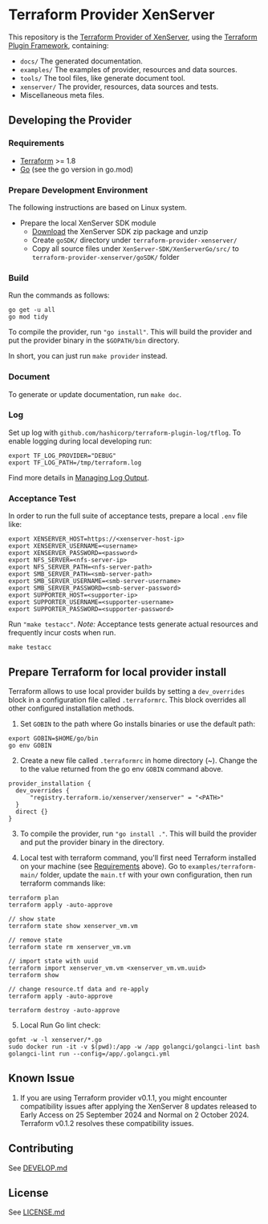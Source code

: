 # Terraform Provider XenServer
This repository is the [Terraform Provider of XenServer](https://registry.terraform.io/providers/xenserver/xenserver/latest/docs), using the [Terraform Plugin Framework](https://developer.hashicorp.com/terraform/tutorials/providers-plugin-framework), containing:

- `docs/`      The generated documentation.
- `examples/`  The examples of provider, resources and data sources.
- `tools/`     The tool files, like generate document tool.
- `xenserver/` The provider, resources, data sources and tests.
- Miscellaneous meta files.

## Developing the Provider
### Requirements

- [Terraform](https://developer.hashicorp.com/terraform/downloads) >= 1.8
- [Go](https://golang.org/doc/install) (see the go version in go.mod)


### Prepare Development Environment

The following instructions are based on Linux system.

- Prepare the local XenServer SDK module
    - [Download](https://www.xenserver.com/downloads) the XenServer SDK zip package and unzip
    - Create `goSDK/` directory under `terraform-provider-xenserver/`
    - Copy all source files under `XenServer-SDK/XenServerGo/src/` to `terraform-provider-xenserver/goSDK/` folder

### Build

Run the commands as follows:
```shell
go get -u all
go mod tidy
```

To compile the provider, run `"go install"`. This will build the provider and put the provider binary in the `$GOPATH/bin` directory.

In short, you can just run `make provider` instead.

### Document

To generate or update documentation, run `make doc`.

### Log

Set up log with `github.com/hashicorp/terraform-plugin-log/tflog`. To enable logging during local developing run:

```shell
export TF_LOG_PROVIDER="DEBUG"
export TF_LOG_PATH=/tmp/terraform.log
```

Find more details in [Managing Log Output](https://developer.hashicorp.com/terraform/plugin/log/managing).

### Acceptance Test
In order to run the full suite of acceptance tests, prepare a local `.env` file like:

```shell
export XENSERVER_HOST=https://<xenserver-host-ip>
export XENSERVER_USERNAME=<username>
export XENSERVER_PASSWORD=<password>
export NFS_SERVER=<nfs-server-ip>
export NFS_SERVER_PATH=<nfs-server-path>
export SMB_SERVER_PATH=<smb-server-path>
export SMB_SERVER_USERNAME=<smb-server-username>
export SMB_SERVER_PASSWORD=<smb-server-password>
export SUPPORTER_HOST=<supporter-ip>
export SUPPORTER_USERNAME=<supporter-username>
export SUPPORTER_PASSWORD=<supporter-password>
```

Run `"make testacc"`. *Note:* Acceptance tests generate actual resources and frequently incur costs when run.

```shell
make testacc
```

## Prepare Terraform for local provider install

Terraform allows to use local provider builds by setting a `dev_overrides` block in a configuration file called `.terraformrc`. This block overrides all other configured installation methods.

1. Set `GOBIN` to the path where Go installs binaries or use the default path:

```shell
export GOBIN=$HOME/go/bin
go env GOBIN
```

2. Create a new file called `.terraformrc` in home directory (~). Change the <PATH> to the value returned from the go env `GOBIN` command above.

```shell
provider_installation {
  dev_overrides {
      "registry.terraform.io/xenserver/xenserver" = "<PATH>"
  }
  direct {}
}
```

3. To compile the provider, run `"go install ."`. This will build the provider and put the provider binary in the <GOBIN> directory.

4. Local test with terraform command, you'll first need Terraform installed on your machine (see [Requirements](#requirements) above). Go to `examples/terraform-main/` folder, update the `main.tf` with your own configuration, then run terraform commands like:

```shell
terraform plan
terraform apply -auto-approve

// show state
terraform state show xenserver_vm.vm

// remove state
terraform state rm xenserver_vm.vm

// import state with uuid
terraform import xenserver_vm.vm <xenserver_vm.vm.uuid>
terraform show

// change resource.tf data and re-apply
terraform apply -auto-approve

terraform destroy -auto-approve
```

5. Local Run Go lint check:

```shell
gofmt -w -l xenserver/*.go
sudo docker run -it -v $(pwd):/app -w /app golangci/golangci-lint bash
golangci-lint run --config=/app/.golangci.yml
```

## Known Issue
1. If you are using Terraform provider v0.1.1, you might encounter compatibility issues after applying the XenServer 8 updates released to Early Access on 25 September 2024 and Normal on 2 October 2024. Terraform v0.1.2 resolves these compatibility issues.

## Contributing

See [DEVELOP.md](DEVELOP.md)

## License

See [LICENSE.md](LICENSE.md)
